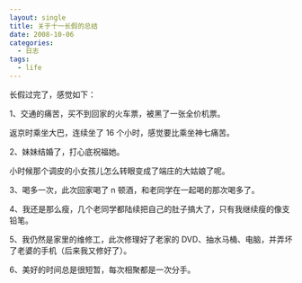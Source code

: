 ```yaml
---
layout: single
title: 关于十一长假的总结
date: 2008-10-06
categories:
  - 日志
tags:
  - life
---
```


长假过完了，感觉如下：

1、交通的痛苦，买不到回家的火车票，被黑了一张全价机票。

返京时乘坐大巴，连续坐了 16 个小时，感觉要比乘坐神七痛苦。

2、妹妹结婚了，打心底祝福她。

小时候那个调皮的小女孩儿怎么转眼变成了端庄的大姑娘了呢。

3、喝多一次，此次回家喝了 n 顿酒，和老同学在一起喝的那次喝多了。

4、我还是那么瘦，几个老同学都陆续把自己的肚子搞大了，只有我继续瘦的像支铅笔。

5、我仍然是家里的维修工，此次修理好了老家的 DVD、抽水马桶、电脑，并弄坏了老婆的手机（后来我又修好了）。

6、美好的时间总是很短暂，每次相聚都是一次分手。
